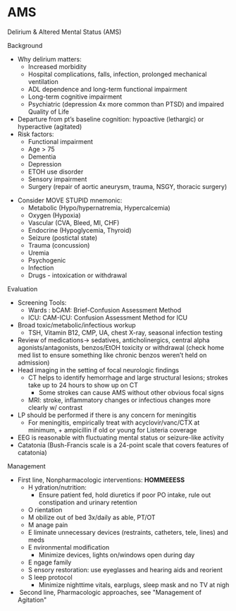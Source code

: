 # AMS

Delirium & Altered Mental Status (AMS)

Background

-   Why delirium matters:
    -   Increased morbidity
    -   Hospital complications, falls, infection, prolonged mechanical
        ventilation
    -   ADL dependence and long-term functional impairment
    -   Long-term cognitive impairment
    -   Psychiatric (depression 4x more common than PTSD) and impaired
        Quality of Life
-   Departure
    from pt’s baseline cognition: hypoactive (lethargic) or hyperactive
    (agitated)
-   Risk factors:
    -   Functional impairment
    -   Age > 75
    -   Dementia
    -   Depression
    -   ETOH use disorder
    -   Sensory impairment
    -   Surgery (repair of aortic aneurysm, trauma, NSGY, thoracic
        surgery)

<!-- -->

-   Consider MOVE STUPID mnemonic:
    -   Metabolic
        (Hypo/hypernatremia, Hypercalcemia)
    -   Oxygen
        (Hypoxia)
    -   Vascular
        (CVA, Bleed, MI, CHF)
    -   Endocrine
        (Hypoglycemia, Thyroid)
    -   Seizure
        (postictal state)
    -   Trauma (concussion)
    -   Uremia
    -   Psychogenic
    -   Infection
    -   Drugs
        - intoxication or withdrawal

Evaluation

-   Screening
    Tools:
    -   Wards
        : bCAM: Brief-Confusion Assessment Method
    -   ICU: CAM-ICU: Confusion Assessment Method for ICU
-   Broad toxic/metabolic/infectious workup
    -   TSH, Vitamin B12, CMP, UA, chest X-ray, seasonal infection
        testing
-   Review
    of medications-> sedatives, anticholinergics, central alpha
    agonists/antagonists, benzos/EtOH toxicity or withdrawal (check home
    med list to ensure something like chronic benzos weren’t held on
    admission)
-   Head imaging in the setting of focal neurologic findings
    -   CT helps to identify hemorrhage and large structural lesions;
        strokes take up to 24 hours to show up on CT
        -   Some strokes can cause AMS without other obvious focal signs
    -   MRI: stroke, inflammatory changes or infectious changes more
        clearly w/ contrast
-   LP should be performed if there is any concern for meningitis
    -   For meningitis, empirically treat with acyclovir/vanc/CTX at
        minimum, + ampicillin if old or young for Listeria coverage
-   EEG is reasonable with fluctuating mental status or seizure-like
    activity
-   Catatonia (Bush-Francis scale is a 24-point scale that covers
    features of catatonia)

Management

-   First line, Nonpharmacologic interventions: **HOMMEEESS**
    -   H
        ydration/nutrition:
        -   Ensure patient fed, hold diuretics if poor PO intake, rule
            out constipation and urinary retention
    -   O
        rientation
    -   M
        obilize out of bed 3x/daily as able, PT/OT
    -   M
        anage pain
    -   E
        liminate unnecessary devices (restraints, catheters, tele,
        lines) and meds
    -   E
        nvironmental modification
        -   Minimize devices, lights on/windows open during day
    -   E
        ngage family
    -   S
        ensory restoration: use eyeglasses and hearing aids and reorient
    -   S
        leep protocol
        -   Minimize nighttime vitals, earplugs, sleep mask and no TV at
            nigh
-   ​​​​​​​​​​​​​​
    Second line, Pharmacologic approaches, see "Management of Agitation"
